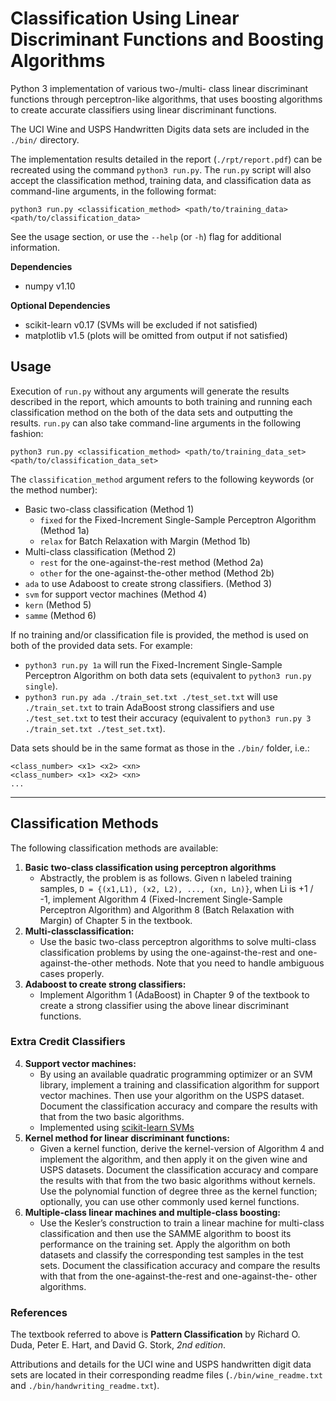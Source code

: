 # Classification Using Linear Discriminant Functions and Boosting Algorithms
Python 3 implementation of various two-/multi- class linear discriminant functions through perceptron-like algorithms,
that uses boosting algorithms to create accurate classifiers using linear discriminant functions.

The UCI Wine and USPS Handwritten Digits data sets are included in the `./bin/` directory.

The implementation results detailed in the report (`./rpt/report.pdf`) can be recreated using the command `python3 run.py`. 
The `run.py` script will also accept the classification method, training data, and classification data as command-line arguments,
in the following format:

```
python3 run.py <classification_method> <path/to/training_data> <path/to/classification_data>
```

See the usage section, or use the `--help` (or `-h`) flag for additional information.

**Dependencies** 

- numpy v1.10

**Optional Dependencies**

- scikit-learn v0.17 (SVMs will be excluded if not satisfied)
- matplotlib v1.5 (plots will be omitted from output if not satisfied)

## Usage
Execution of `run.py` without any arguments will generate the results described in the report, which amounts to both training and
running each classification method on the both of the data sets and outputting the results. `run.py` can also take command-line arguments
in the following fashion:

```
python3 run.py <classification_method> <path/to/training_data_set> <path/to/classification_data_set>
```

The `classification_method` argument refers to the following keywords (or the method number):

- Basic two-class classification (Method 1)
    - `fixed` for the Fixed-Increment Single-Sample Perceptron Algorithm (Method 1a)
    - `relax` for Batch Relaxation with Margin (Method 1b)
- Multi-class classification (Method 2)
    - `rest`  for the one-against-the-rest method (Method 2a)
    - `other` for the one-against-the-other method (Method 2b)
- `ada` to use Adaboost to create strong classifiers. (Method 3)
- `svm` for support vector machines (Method 4)
- `kern` (Method 5)
- `samme` (Method 6)

If no training and/or classification file is provided, the method is used on both of the provided data sets. 
For example:

- `python3 run.py 1a` will run the Fixed-Increment Single-Sample Perceptron Algorithm on both data sets (equivalent to `python3 run.py single`).
- `python3 run.py ada ./train_set.txt ./test_set.txt` will use `./train_set.txt` to train AdaBoost strong classifiers and use `./test_set.txt` to test their accuracy (equivalent to `python3 run.py 3 ./train_set.txt ./test_set.txt`).

Data sets should be in the same format as those in the `./bin/` folder, i.e.:

```
<class_number> <x1> <x2> <xn>
<class_number> <x1> <x2> <xn>
...
```

---

## Classification Methods
The following classification methods are available:

1. **Basic two-class classification using perceptron algorithms**
    - Abstractly, the problem is as follows. Given n labeled training samples, `D = {(x1,L1), (x2, L2), ..., (xn, Ln)}`, when Li is +1 / -1, implement Algorithm 4 (Fixed-Increment Single-Sample Perceptron Algorithm) and Algorithm 8 (Batch Relaxation with Margin) of Chapter 5 in the textbook.
2. **Multi-classclassification:**
    - Use the basic two-class perceptron algorithms to solve multi-class classification problems by using the one-against-the-rest and one-against-the-other methods. Note that you need to handle ambiguous cases properly.
3. **Adaboost to create strong classifiers:**
    - Implement Algorithm 1 (AdaBoost) in Chapter 9 of the textbook to create a strong classifier using the above linear discriminant functions.

### Extra Credit Classifiers
4. **Support vector machines:**
    - By using an available quadratic programming optimizer or an SVM library, implement a training and classification  algorithm for support vector machines. Then use your algorithm on the USPS dataset. Document the classification accuracy and compare the results with that from the two basic algorithms.
    - Implemented using [scikit-learn SVMs](http://scikit-learn.org/stable/modules/svm.html#svm)
5. **Kernel method for linear discriminant functions:**
    - Given a kernel function, derive the kernel-version of Algorithm 4 and implement the algorithm, and then apply it on the given wine and USPS datasets. Document the classification accuracy and compare the results with that from the two basic algorithms without kernels. Use the polynomial function of degree three as the kernel function; optionally, you can use other commonly used kernel functions.
6. **Multiple-class linear machines and multiple-class boosting:**
    - Use the Kesler’s construction to train a linear machine for multi-class classification and then use the SAMME algorithm to boost its performance on the training set. Apply the algorithm on both datasets and classify the corresponding test samples in the test sets. Document the classification accuracy and compare the results with that from the one-against-the-rest and one-against-the- other algorithms.

### References
The textbook referred to above is **Pattern Classification** by Richard O. Duda, Peter E. Hart, and David G. Stork, *2nd edition*.

Attributions and details for the UCI wine and USPS handwritten digit data sets are located in their corresponding readme files (`./bin/wine_readme.txt` and `./bin/handwriting_readme.txt`).
